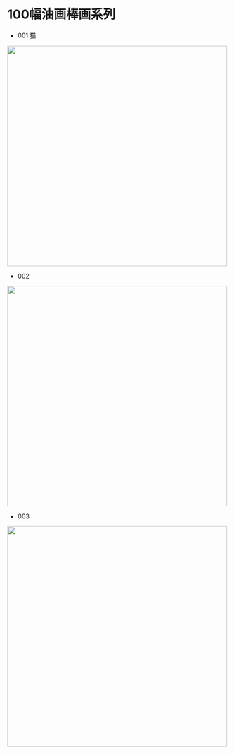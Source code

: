 # 100幅油画棒画系列


* 001 猫

<img src="/images/draw/img.png" alt="" width="500" />  

* 002 

<img src="/images/draw/img_1.png" alt="" width="500" />  

* 003

<img src="/images/draw/img_2.png" alt="" width="500" />  

